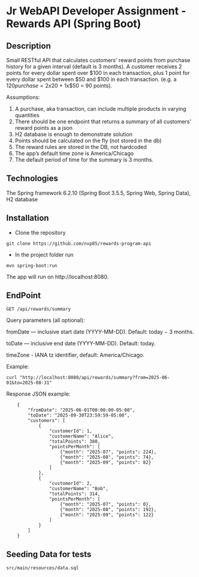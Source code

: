 # Jr WebAPI Developer Assignment - Rewards API (Spring Boot)

## Description

Small RESTful API that calculates customers' reward points from purchase history for a given interval (default is 3 months). 
A customer receives 2 points for every dollar spent over $100 in each transaction, plus 1 point for every dollar spent between $50 and $100 in each transaction. 
(e.g. a $120 purchase = 2x$20 + 1x$50 = 90 points).

Assumptions:

1. A purchase, aka transaction, can include multiple products in varying quantities 
2. There should be one endpoint that returns a summary of all customers’ reward points as a json
3. H2 database is enough to demonstrate solution 
4. Points should be calculated on the fly (not stored in the db) 
5. The reward rules are stored in the DB, not hardcoded 
6. The app’s default time zone is America/Chicago
7. The default period of time for the summary is 3 months.
   
## Technologies

The Spring framework 6.2.10 (Spring Boot 3.5.5, Spring Web, Spring Data), H2 database

## Installation

* Clone the repository
```
git clone https://github.com/nvp85/rewards-program-api
```
* In the project folder run
```
mvn spring-boot:run
```
The app will run on http://localhost:8080.

## EndPoint
```
GET /api/rewards/summary
```
Query parameters (all optional):

fromDate — inclusive start date (YYYY-MM-DD). Default: today − 3 months.

toDate — inclusive end date (YYYY-MM-DD). Default: today.

timeZone - IANA tz identifier, default: America/Chicago.

Example:
```
curl "http://localhost:8080/api/rewards/summary?from=2025-06-01&to=2025-08-31"
```

Response JSON example:
```
    {
        "fromDate": "2025-06-01T00:00:00-05:00",
        "toDate": "2025-09-30T23:59:59-05:00",
        "customers": [
            {
                "customerId": 1,
                "customerName": "Alice",
                "totalPoints": 380,
                "pointsPerMonth": [
                    {"month": "2025-07", "points": 224},
                    {"month": "2025-08", "points": 74},
                    {"month": "2025-09", "points": 82}
                ]
            },
            {
                "customerId": 2,
                "customerName": "Bob",
                "totalPoints": 314,
                "pointsPerMonth": [
                    {"month": "2025-07", "points": 0},
                    {"month": "2025-08", "points": 192},
                    {"month": "2025-09", "points": 122}
                ]
            }
        ]
    }
```
## Seeding Data for tests

```
src/main/resources/data.sql
```

